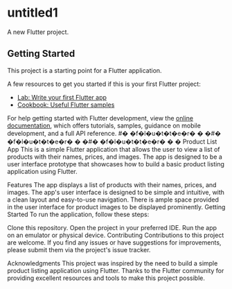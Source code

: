 # untitled1

A new Flutter project.

## Getting Started

This project is a starting point for a Flutter application.

A few resources to get you started if this is your first Flutter project:

- [Lab: Write your first Flutter app](https://docs.flutter.dev/get-started/codelab)
- [Cookbook: Useful Flutter samples](https://docs.flutter.dev/cookbook)

For help getting started with Flutter development, view the
[online documentation](https://docs.flutter.dev/), which offers tutorials,
samples, guidance on mobile development, and a full API reference.
#� �f�l�u�t�t�e�r�
�
�#� �f�l�u�t�t�e�r�
�
�#� �f�l�u�t�t�e�r�
�
�
Product List App
This is a simple Flutter application that allows the user to view a list of products with their names, prices, and images. The app is designed to be a user interface prototype that showcases how to build a basic product listing application using Flutter.

Features
The app displays a list of products with their names, prices, and images.
The app's user interface is designed to be simple and intuitive, with a clean layout and easy-to-use navigation.
There is ample space provided in the user interface for product images to be displayed prominently.
Getting Started
To run the application, follow these steps:

Clone this repository.
Open the project in your preferred IDE.
Run the app on an emulator or physical device.
Contributing
Contributions to this project are welcome. If you find any issues or have suggestions for improvements, please submit them via the project's issue tracker.



Acknowledgments
This project was inspired by the need to build a simple product listing application using Flutter. Thanks to the Flutter community for providing excellent resources and tools to make this project possible.
